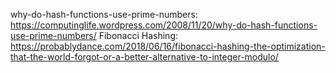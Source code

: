 why-do-hash-functions-use-prime-numbers: https://computinglife.wordpress.com/2008/11/20/why-do-hash-functions-use-prime-numbers/
Fibonacci Hashing: https://probablydance.com/2018/06/16/fibonacci-hashing-the-optimization-that-the-world-forgot-or-a-better-alternative-to-integer-modulo/